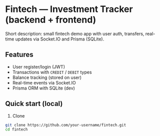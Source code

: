 # Fintech — Investment Tracker (backend + frontend)

Short description: small fintech demo app with user auth, transfers, real-time updates via Socket.IO and Prisma (SQLite).

## Features
- User register/login (JWT)
- Transactions with `CREDIT` / `DEBIT` types
- Balance tracking (stored on user)
- Real-time events via Socket.IO
- Prisma ORM with SQLite (dev)

## Quick start (local)
1. Clone
```bash
git clone https://github.com/your-username/fintech.git
cd fintech
